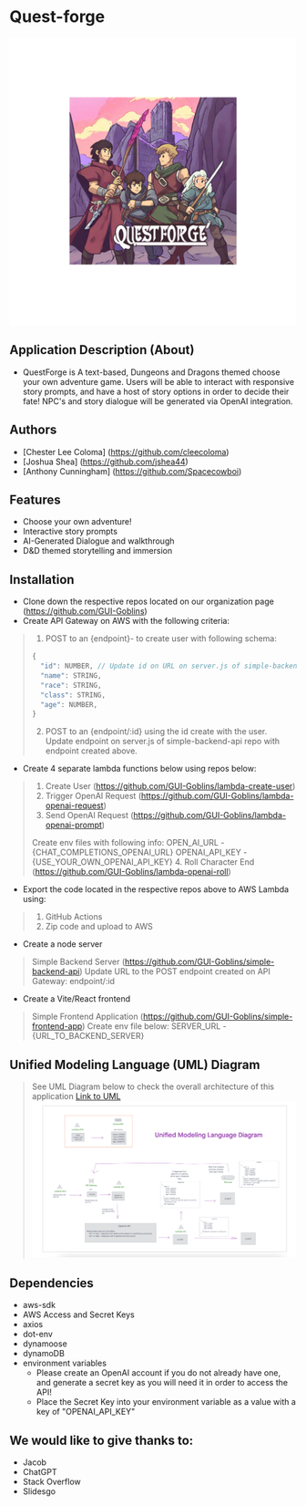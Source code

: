# Quest-forge

![Logo](./QuestForge.png)

## Application Description (About)

* QuestForge is  A text-based, Dungeons and Dragons themed choose your own adventure game. Users will be able to interact with responsive story prompts, and have a host of story options in order to decide their fate! NPC's and story dialogue will be generated via OpenAI integration.

## Authors

* [Chester Lee Coloma] (<https://github.com/cleecoloma>)
* [Joshua Shea] (<https://github.com/jshea44>)
* [Anthony Cunningham] (<https://github.com/Spacecowboi>)

## Features

* Choose your own adventure!
* Interactive story prompts
* AI-Generated Dialogue and walkthrough
* D&D themed storytelling and immersion

## Installation

* Clone down the respective repos located on our organization page (<https://github.com/GUI-Goblins>)
* Create API Gateway on AWS with the following criteria:
> 1. POST to an {endpoint}- to create user with following schema:
> ```javascript
> {
>   "id": NUMBER, // Update id on URL on server.js of simple-backend-api repo
> 	"name": STRING,
>	"race": STRING,
>	"class": STRING,
>	"age": NUMBER,
>}
> ```
> 2. POST to an {endpoint/:id} using the id create with the user. Update endpoint on server.js of simple-backend-api repo with endpoint created above.
* Create 4 separate lambda functions below using repos below:
> 1. Create User (<https://github.com/GUI-Goblins/lambda-create-user>)
> 2. Trigger OpenAI Request (<https://github.com/GUI-Goblins/lambda-openai-request>)
> 3. Send OpenAI Request (<https://github.com/GUI-Goblins/lambda-openai-prompt>)
>
>   Create env files with following info:
>       OPEN_AI_URL - {CHAT_COMPLETIONS_OPENAI_URL}
>       OPENAI_API_KEY - {USE_YOUR_OWN_OPENAI_API_KEY}
> 4. Roll Character End (<https://github.com/GUI-Goblins/lambda-openai-roll>)
* Export the code located in the respective repos above to AWS Lambda using:
> 1. GitHub Actions
> 2. Zip code and upload to AWS
* Create a node server
> Simple Backend Server (<https://github.com/GUI-Goblins/simple-backend-api>)
> Update URL to the POST endpoint created on API Gateway:
> endpoint/:id
* Create a Vite/React frontend
> Simple Frontend Application (<https://github.com/GUI-Goblins/simple-frontend-app>)
> Create env file below:
> SERVER_URL - {URL_TO_BACKEND_SERVER}

## Unified Modeling Language (UML) Diagram

> See UML Diagram below to check the overall architecture of this application
[Link to UML](https://projects.invisionapp.com/freehand/document/Og97QVUVy)
![UML Diagram](./quest-forge-uml.png)

## Dependencies 

* aws-sdk
* AWS Access and Secret Keys
* axios
* dot-env
* dynamoose
* dynamoDB
* environment variables
    * Please create an OpenAI account if you do not already have one, and generate a secret key as you will need it in order to access the API!
    * Place the Secret Key into your environment variable as a value with a key of "OPENAI_API_KEY"

## We would like to give thanks to:
* Jacob
* ChatGPT
* Stack Overflow
* Slidesgo